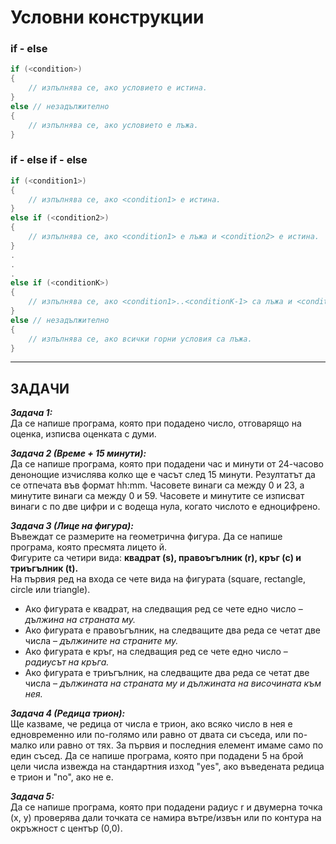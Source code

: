 # Условни конструкции

### if - else
```c++
if (<condition>)  
{  
	// изпълнява се, ако условието е истина.  
}  
else // незадължително  
{
	// изпълнява се, ако условието е лъжа.  
}  
```

### if - else if - else
```c++
if (<condition1>)  
{  
	// изпълнява се, ако <condition1> е истина.   
}  
else if (<condition2>)  
{  
	// изпълнява се, ако <condition1> е лъжа и <condition2> е истина.  
}  
.
.
.
else if (<conditionK>)  
{  
	// изпълнява се, ако <condition1>..<conditionK-1> са лъжа и <conditionК> е истина.  
}  
else // незадължително  
{  
	// изпълнява се, ако всички горни условия са лъжа.  
}  
```

---

## ЗАДАЧИ

***Задача 1:***  
Да се напише програма, която при подадено число, отговарящо на оценка, изписва оценката с думи.  

***Задача 2 (Време + 15 минути):***  
Да се напише програма, която при подадени час и минути от 24-часово денонощие изчислява колко ще е часът след 15 минути. Резултатът да се отпечата във формат hh:mm. Часовете винаги са между 0 и 23, а минутите винаги са между 0 и 59. Часовете и минутите се изписват винаги с по две цифри и с водеща нула, когато числото е едноцифрено.  

***Задача 3 (Лице на фигура):***  
Въвеждат се размерите на геометрична фигура. Да се напише програма, която пресмята лицето й.  
Фигурите са четири вида: **квадрат (s), правоъгълник (r), кръг (c) и триъгълник (t).**   
На първия ред на входа се чете вида на фигурата (square, rectangle, circle или triangle).  
- Ако фигурата е квадрат, на следващия ред се чете едно число – *дължина на страната му.*   
- Ако фигурата е правоъгълник, на следващите два реда се четат две числа – *дължините на страните му.*  
- Ако фигурата е кръг, на следващия ред се чете едно число – *радиусът на кръга.*  
- Ако фигурата е триъгълник, на следващите два реда се четат две числа – *дължината на страната му и дължината на височината към нея.*  

***Задача 4 (Редица трион):***  
Ще казваме, че редица от числа е трион, ако всяко число в нея е едновременно или по-голямо или равно от двата си съседа, или по-малко или равно от тях. За първия и последния елемент имаме само по един съсед. Да се напише програма, която при подадени 5 на брой цели числа извежда на стандартния изход "yes", ако въведената редица е трион и "no", ако не е.  

***Задача 5:***  
Да се напише програма, която при подадени радиус r и двумерна точка (х, у) проверява дали точката се намира вътре/извън или по контура на окръжност с център (0,0).  
